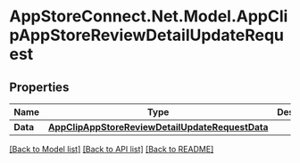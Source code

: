 # AppStoreConnect.Net.Model.AppClipAppStoreReviewDetailUpdateRequest

## Properties

Name | Type | Description | Notes
------------ | ------------- | ------------- | -------------
**Data** | [**AppClipAppStoreReviewDetailUpdateRequestData**](AppClipAppStoreReviewDetailUpdateRequestData.md) |  | 

[[Back to Model list]](../README.md#documentation-for-models) [[Back to API list]](../README.md#documentation-for-api-endpoints) [[Back to README]](../README.md)

